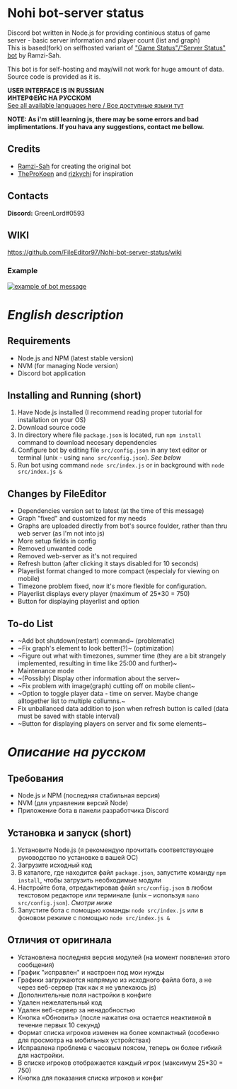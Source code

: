 # Nohi bot-server status
 Discord bot written in Node.js for providing continious status of game server - basic server information and player count (list and graph)  
 This is based(fork) on selfhosted variant of ["Game Status"/"Server Status" bot](https://github.com/Ramzi-Sah/game-status-discordbot-selfhosted) by Ramzi-Sah.

This bot is for self-hosting and may/will not work for huge amount of data. Source code is provided as it is.

**USER INTERFACE IS IN RUSSIAN**  
**ИНТЕРФЕЙС НА РУССКОМ**  
[See all available languages here / Все доступные языки тут](https://github.com/FileEditor97/Nohi-bot-server-status/branches)

**NOTE: As i'm still learning js, there may be some errors and bad implimentations. If you hava any suggestions, contact me bellow.**  

## Credits
- [Ramzi-Sah](https://github.com/Ramzi-Sah) for creating the original bot
- [TheProKoen](https://github.com/TheProKoen) and [rizkychi](https://github.com/rizkychi) for inspiration

## Contacts
**Discord:** GreenLord#0593

## WIKI
https://github.com/FileEditor97/Nohi-bot-server-status/wiki

### Example
[<img alt="example of bot message" src="https://i.imgur.com/e3PKXen.png">](https://i.imgur.com/e3PKXen.png)


# *English description*

## Requirements
- Node.js and NPM (latest stable version)
- NVM (for managing Node version)
- Discord bot application

## Installing and Running (short)
1. Have Node.js installed (I recommend reading proper tutorial for installation on your OS)
2. Download source code
3. In directory where file `package.json` is located, run `npm install` command to download necesary dependencies
4. Configure bot by editing file `src/config.json` in any text editor or terminal (unix - using `nano src/config.json`). *See below*
5. Run bot using command `node src/index.js` or in background with `node src/index.js &`


## Changes by FileEditor
- Dependencies version set to latest (at the time of this message)
- Graph "fixed" and customized for my needs
- Graphs are uploaded directly from bot's source foulder, rather than thru web server (as I'm not into js)
- More setup fields in config
- Removed unwanted code
- Removed web-server as it's not required
- Refresh button (after clicking it stays disabled for 10 seconds)
- Playerlist format changed to more compact (especialy for viewing on mobile)
- Timezone problem fixed, now it's more flexible for configuration.
- Playerlist displays every player (maximum of 25*30 = 750)
- Button for displaying playerlist and option

## To-do List
- ~Add bot shutdown(restart) command~ (problematic)
- ~Fix graph's element to look better(?)~ (optimization)
- ~Figure out what with timezones, summer time (they are a bit strangely implemented, resulting in time like 25:00 and further)~
- Maintenance mode
- ~(Possibly) Display other information about the server~
- ~Fix problem with image(graph) cutting off on mobile client~
- ~Option to toggle player data - time on server. Maybe change alltogether list to multiple collumns.~
- Fix unballanced data addition to json when refresh button is called (data must be saved with stable interval)
- ~Button for displaying players on server and fix some elements~


# *Описание на русском*

## Требования
- Node.js и NPM (последняя стабильная версия)
- NVM (для управления версий Node)
- Приложение бота в панели разработчика Discord

## Установка и запуск (short)
1. Установите Node.js (я рекомендую прочитать соответствующее руководство по установке в вашей ОС)
2. Загрузите исходный код
3. В каталоге, где находится файл `package.json`, запустите команду `npm install`, чтобы загрузить необходимые модули
4. Настройте бота, отредактировав файл `src/config.json` в любом текстовом редакторе или терминале (unix – используя `nano src/config.json`). *Смотри ниже*
5. Запустите бота с помощью команды `node src/index.js` или в фоновом режиме с помощью `node src/index.js &`


## Отличия от оригинала
- Установлена ​​последняя версия модулей (на момент появления этого сообщения)
- График "исправлен" и настроен под мои нужды
- Графики загружаются напрямую из исходного файла бота, а не через веб-сервер (так как я не увлекаюсь js)
- Дополнительные поля настройки в конфиге
- Удален нежелательный код
- Удален веб-сервер за ненадобностью
- Кнопка «Обновить» (после нажатия она остается неактивной в течение первых 10 секунд)
- Формат списка игроков изменен на более компактный (особенно для просмотра на мобильных устройствах)
- Исправлена ​​проблема с часовым поясом, теперь он более гибкий для настройки.
- В списке игроков отображается каждый игрок (максимум 25*30 = 750)
- Кнопка для показания списка игроков и конфиг
